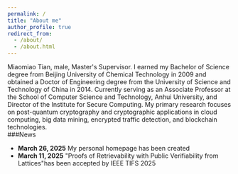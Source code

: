 ```yaml
---
permalink: /
title: "About me"
author_profile: true
redirect_from: 
  - /about/
  - /about.html
---
```

Miaomiao Tian, male, Master's Supervisor. I earned my Bachelor of Science degree from Beijing University of Chemical Technology in 2009 and obtained a Doctor of Engineering degree from the University of Science and Technology of China in 2014. Currently serving as an Associate Professor at the School of Computer Science and Technology, Anhui University, and Director of the Institute for Secure Computing. My primary research focuses on post-quantum cryptography and cryptographic applications in cloud computing, big data mining, encrypted traffic detection, and blockchain technologies.  
###News
* **March 26, 2025** My personal homepage has been created
* **March 11, 2025** "Proofs of Retrievability with Public Verifiability from Lattices"has been accepted by IEEE TIFS 2025
